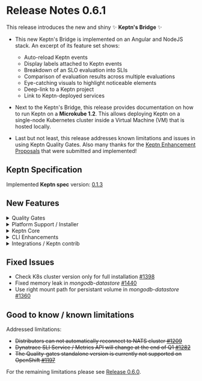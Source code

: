 # Release Notes 0.6.1

This release introduces the new and shiny :sparkles: **Keptn's Bridge** :sparkles:

* This new Keptn's Bridge is implemented on an Angular and NodeJS stack. An excerpt of its feature set shows: 
  * Auto-reload Keptn events 
  * Display labels attached to Keptn events
  * Breakdown of an SLO evaluation into SLIs
  * Comparison of evaluation results across multiple evaluations
  * Eye-catching visuals to highlight noticeable elements
  * Deep-link to a Keptn project
  * Link to Keptn-deployed services

* Next to the Keptn's Bridge, this release provides documentation on how to run Keptn on a **Microkube 1.2**. This allows deploying Keptn on a single-node Kubernetes cluster inside a Virtual Machine (VM) that is hosted locally. 

* Last but not least, this release addresses known limitations and issues in using Keptn Quality Gates. Also many thanks for the [Keptn Enhancement Proposals](https://github.com/keptn/enhancement-proposals) that were submitted and implemented!

## Keptn Specification

Implemented **Keptn spec** version: [0.1.3](https://github.com/keptn/spec/tree/0.1.3)

## New Features

<details><summary>Quality Gates</summary>
<p>

- Return an event with `result=failure` when no SLI-provider is available, but an SLO file is found [#1212](https://github.com/keptn/keptn/issues/1212)
- Consider the test result of functional tests to determine the result of the evaluation [#1380](https://github.com/keptn/keptn/issues/1380)
- Configure SLI provider when `keptn configure monitoring` is executed [#1341](https://github.com/keptn/keptn/issues/1341)
- Retrieve SLIs even if tests fail [#1289](https://github.com/keptn/keptn/issues/1289)

</p>
</details>

<details><summary>Platform Support / Installer</summary>
<p>

- Restarting the NATS cluster requires distributors to reconnect [#1209](https://github.com/keptn/keptn/issues/1209)
- OpenShift support for Keptn quality gates standalone [#1197](https://github.com/keptn/keptn/issues/1197)
- Create *DestinationRule* for exposed services when using Istio [#1408](https://github.com/keptn/keptn/issues/1408)

</p>
</details>


<details><summary>Keptn Core</summary>
<p>

- *jmeter-service:*
  - [KEP 0005](https://github.com/keptn/enhancement-proposals/blob/master/text/0005-deployment-finished-with-deployed-endpointurl.md) - Use deploymentURILocal/deploymentURIPublic instead of guessing the service URL [#1403](https://github.com/keptn/keptn/issues/1403)
- *helm-service:* 
  - Create namespaces on demand and not by default [#1417](https://github.com/keptn/keptn/issues/1417)
  - [KEP 0005](https://github.com/keptn/enhancement-proposals/blob/master/text/0005-deployment-finished-with-deployed-endpointurl.md) - Send deploymentURIPublic and deploymentURILocal after successful deployment [#1417](https://github.com/keptn/keptn/issues/1417)
  - Only wait for deployments contained in Helm release [#1225](https://github.com/keptn/keptn/issues/1225)
- *configuration-service:* 
  - Allow reading files without using git pull [#1396](https://github.com/keptn/keptn/issues/1396)
  - Improve mutex per project [#1395](https://github.com/keptn/keptn/issues/1395)
  - Enhance API call GET `/projects` to return more information [#1394](https://github.com/keptn/keptn/issues/1394)
- API: Allow to set `keptnContext` in events sent to API endpoint [#1355](https://github.com/keptn/keptn/issues/1355)

</p>
</details>

<details><summary>CLI Enhancements</summary>
<p>

- Check if a new CLI version is available once a day [#1190](https://github.com/keptn/keptn/issues/1190)
- Check Keptn and Kubernetes compatibility based on K8s cluster version before installing [#1326](https://github.com/keptn/keptn/issues/1326)

</p>
</details>

<details><summary>Integrations / Keptn contrib</summary>
<p>

- *dynatrace-SLI-service:*
  - Ensure compatibility with new metrics v2 api (/api/v2/metrics/query) [#1282](https://github.com/keptn/keptn/issues/1282)
- *dynatrace-service:*
  - Automatically create custom alert rules [#1265](https://github.com/keptn/keptn/issues/1265)
  - Support of new API for Dashboards [#1358](https://github.com/keptn/keptn/issues/1358)
- *servicenow-service:*
  - servicenow-service supports Keptn 0.6.x in [0.2.0](https://github.com/keptn-contrib/servicenow-service/releases/tag/0.2.0)

</p>
</details>

## Fixed Issues
- Check K8s cluster version only for full installation [#1398](https://github.com/keptn/keptn/issues/1398)
- Fixed memory leak in *mongodb-datastore* [#1440](https://github.com/keptn/keptn/issues/1440)
- Use right mount path for persistant volume in *mongodb-datastore* [#1360](https://github.com/keptn/keptn/issues/1360)


## Good to know / known limitations

Addressed limitations:
* ~~Distributors can not automatically reconnect to NATS cluster [#1209](https://github.com/keptn/keptn/issues/1209)~~
* ~~Dynatrace SLI Service / Metrics API will change at the end of Q1 [#1282](https://github.com/keptn/keptn/issues/1282)~~ 
* ~~The Quality-gates standalone version is currently not supported on OpenShift [#1197](https://github.com/keptn/keptn/issues/1197)~~

For the remaining limitations please see [Release 0.6.0](https://github.com/keptn/keptn/releases/tag/0.6.0). 
